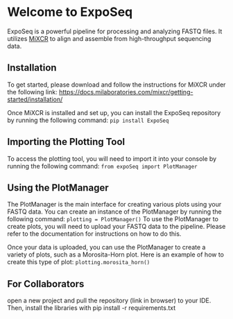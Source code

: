 # Welcome to ExpoSeq

ExpoSeq is a powerful pipeline for processing and analyzing FASTQ files. It utilizes [MiXCR](https://docs.milaboratories.com/mixcr/getting-started/installation/) to align and assemble from high-throughput sequencing data.

## Installation

To get started, please download and follow the instructions for MiXCR under the following link: https://docs.milaboratories.com/mixcr/getting-started/installation/

Once MiXCR is installed and set up, you can install the ExpoSeq repository by running the following command:
```pip install ExpoSeq```

## Importing the Plotting Tool

To access the plotting tool, you will need to import it into your console by running the following command:
```from expoSeq import PlotManager```
## Using the PlotManager

The PlotManager is the main interface for creating various plots using your FASTQ data. You can create an instance of the PlotManager by running the following command:
```plotting = PlotManager()```
To use the PlotManager to create plots, you will need to upload your FASTQ data to the pipeline. Please refer to the documentation for instructions on how to do this.

Once your data is uploaded, you can use the PlotManager to create a variety of plots, such as a Morosita-Horn plot. Here is an example of how to create this type of plot:
```plotting.morosita_horn()```


## For Collaborators
open a new project and pull the repository (link in browser) to your IDE. Then, install the libraries with pip install -r requirements.txt
